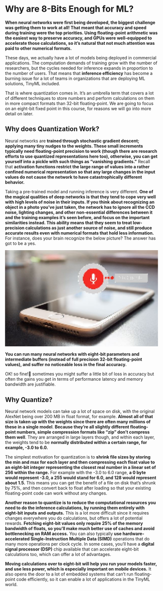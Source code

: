 # Why are 8-Bits Enough for ML?

**When neural networks were first being developed, the biggest challenge was getting them to work at all! That meant that accuracy and speed during training were the top priorities. Using floating-point arithmetic was the easiest way to preserve accuracy, and GPUs were well-equipped to accelerate those calculations, so it’s natural that not much attention was paid to other numerical formats.** 

These days, we actually have a lot of models being deployed in commercial applications. The computation demands of training grow with the number of researchers, but the cycles needed for inference expands in proportion to the number of users. That means that **inference efficiency** has become a burning issue for a lot of teams in organizations that are deploying ML solutions, TinyML included. 

That is where quantization comes in. It’s an umbrella term that covers a lot of different techniques to store numbers and perform calculations on them in more compact formats than 32-bit floating-point. We are going to focus on an eight-bit fixed point in this course, for reasons we will go into more detail on later.

## Why does Quantization Work?
Neural networks are **trained through stochastic gradient descent; applying many tiny nudges to the weights. These small increments typically need floating-point precision to work (though there are research efforts to use quantized representations here too), otherwise, you can get yourself into a pickle with such things as “vanishing gradients.”** Recall that **activation functions restrict the large range of values into a rather confined numerical representation so that any large changes in the input values do not cause the network to have catastrophically different behavior.** 

Taking a pre-trained model and running inference is very different. **One of the magical qualities of deep networks is that they tend to cope very well with high levels of noise in their inputs. If you think about recognizing an object in a photo you’ve just taken, the network has to ignore all the CCD noise, lighting changes, and other non-essential differences between it and the training examples it’s seen before, and focus on the important similarities instead. This ability means that they seem to treat low-precision calculations as just another source of noise, and still produce accurate results even with numerical formats that hold less information.** For instance, does your brain recognize the below picture? The answer has got to be a yes.

![Test image](https://github.com/AI-Native-Computing-Organization/TinyML/blob/testing/src/demo.png)


**You can run many neural networks with eight-bit parameters and intermediate buffers (instead of full precision 32-bit floating-point values), and suffer no noticeable loss in the final accuracy.**

OK! so fine!🥹 sometimes you might suffer a little bit of loss in accuracy but often the gains you get in terms of performance latency and memory bandwidth are justifiable.  

## Why Quantize?
Neural network models can take up a lot of space on disk, with the original AlexNet being over 200 MB in float format, for example. **Almost all of that size is taken up with the weights since there are often many millions of these in a single model**. **Because they’re all slightly different floating-point numbers, simple compression formats like “zip” don’t compress them well**. They are arranged in large layers though, and within each layer, the weights tend to be **normally distributed within a certain range, for example, -3.0 to 6.0.**

The simplest motivation for quantization is to **shrink file sizes by storing the min and max for each layer and then compressing each float value to an eight-bit integer representing the closest real number in a linear set of 256 within the range.** For example with the -3.0 to 6.0 range, **a 0 byte would represent -3.0, a 255 would stand for 6.0, and 128 would represent about 1.5.** This means you can get the benefit of a file on disk that’s shrunk by 75%, and then convert back to float after loading so that your existing floating-point code can work without any changes.

**Another reason to quantize is to reduce the computational resources you need to do the inference calculations, by running them entirely with eight-bit inputs and outputs.** This is a lot more difficult since it requires changes everywhere you do calculations, but offers a lot of potential rewards. **Fetching eight-bit values only require 25% of the memory bandwidth of floats, so you’ll make much better use of caches and avoid bottlenecking on RAM access.** You can also typically **use hardware-accelerated Single-Instruction Multiple Data (SIMD)** operations that do many more operations per clock cycle. In some cases, you’ll have a **digital signal processor (DSP)** chip available that can accelerate eight-bit calculations too, which can offer a lot of advantages.

**Moving calculations over to eight-bit will help you run your models faster, and use less power, which is especially important on mobile devices.** It also opens the door to a lot of embedded systems that can’t run floating-point code efficiently, so it can enable a lot of applications in the TinyML world.
